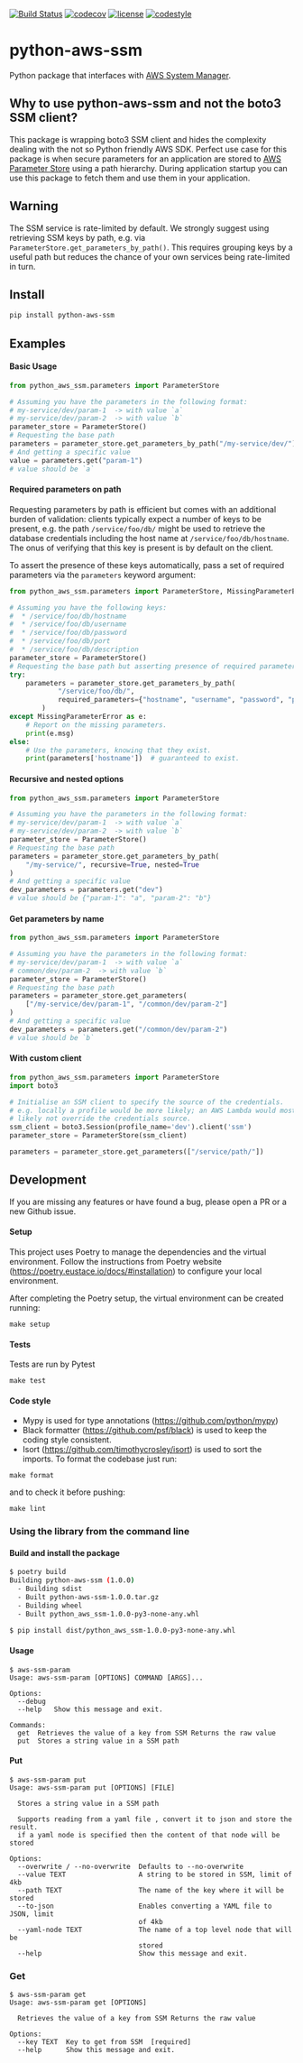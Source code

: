 [![Build Status](https://travis-ci.com/PaddleHQ/python-aws-ssm.svg?branch=master)](https://travis-ci.com/PaddleHQ/python-aws-ssm)
[![codecov](https://codecov.io/gh/PaddleHQ/python-aws-ssm/branch/master/graph/badge.svg)](https://codecov.io/gh/PaddleHQ/python-aws-ssm)
[![license](https://img.shields.io/badge/License-Apache%202.0-blue.svg)](https://opensource.org/licenses/Apache-2.0)
[![codestyle](https://img.shields.io/badge/code%20style-black-000000.svg)](https://github.com/ambv/black)

# python-aws-ssm
Python package that interfaces with [AWS System Manager](https://www.amazonaws.cn/en/systems-manager/).

## Why to use python-aws-ssm and not the boto3 SSM client?
This package is wrapping boto3 SSM client and hides the complexity dealing with the not so Python friendly AWS SDK.
Perfect use case for this package is when secure parameters for an application are stored to
[AWS Parameter Store](https://docs.aws.amazon.com/systems-manager/latest/userguide/systems-manager-parameter-store.html)
using a path hierarchy. During application startup you can use this package to fetch them and use them in your application.

## Warning

The SSM service is rate-limited by default. We strongly suggest using
retrieving SSM keys by path, e.g. via `ParameterStore.get_parameters_by_path()`.
This requires grouping keys by a useful path but reduces the chance of
your own services being rate-limited in turn.

## Install
```bash
pip install python-aws-ssm
```

## Examples

#### Basic Usage

```python
from python_aws_ssm.parameters import ParameterStore

# Assuming you have the parameters in the following format:
# my-service/dev/param-1  -> with value `a`
# my-service/dev/param-2  -> with value `b`
parameter_store = ParameterStore()
# Requesting the base path
parameters = parameter_store.get_parameters_by_path("/my-service/dev/")
# And getting a specific value
value = parameters.get("param-1")
# value should be `a`
```

#### Required parameters on path

Requesting parameters by path is efficient but comes with an additional
burden of validation: clients typically expect a number of keys to be
present, e.g. the path `/service/foo/db/` might be used to retrieve the
database credentials including the host name at `/service/foo/db/hostname`.
The onus of verifying that this key is present is by default on the client.

To assert the presence of these keys automatically, pass a set of required
parameters via the `parameters` keyword argument:

```python
from python_aws_ssm.parameters import ParameterStore, MissingParameterError

# Assuming you have the following keys:
#  * /service/foo/db/hostname
#  * /service/foo/db/username
#  * /service/foo/db/password
#  * /service/foo/db/port
#  * /service/foo/db/description
parameter_store = ParameterStore()
# Requesting the base path but asserting presence of required parameters
try:
    parameters = parameter_store.get_parameters_by_path(
            "/service/foo/db/",
            required_parameters={"hostname", "username", "password", "port"}
        )
except MissingParameterError as e:
    # Report on the missing parameters.
    print(e.msg)
else:
    # Use the parameters, knowing that they exist.
    print(parameters['hostname'])  # guaranteed to exist.
```

#### Recursive and nested options

```python
from python_aws_ssm.parameters import ParameterStore

# Assuming you have the parameters in the following format:
# my-service/dev/param-1  -> with value `a`
# my-service/dev/param-2  -> with value `b`
parameter_store = ParameterStore()
# Requesting the base path
parameters = parameter_store.get_parameters_by_path(
    "/my-service/", recursive=True, nested=True
)
# And getting a specific value
dev_parameters = parameters.get("dev")
# value should be {"param-1": "a", "param-2": "b"}
```

#### Get parameters by name

```python
from python_aws_ssm.parameters import ParameterStore

# Assuming you have the parameters in the following format:
# my-service/dev/param-1  -> with value `a`
# common/dev/param-2  -> with value `b`
parameter_store = ParameterStore()
# Requesting the base path
parameters = parameter_store.get_parameters(
    ["/my-service/dev/param-1", "/common/dev/param-2"]
)
# And getting a specific value
dev_parameters = parameters.get("/common/dev/param-2")
# value should be `b`
```

#### With custom client

```python
from python_aws_ssm.parameters import ParameterStore
import boto3

# Initialise an SSM client to specify the source of the credentials.
# e.g. locally a profile would be more likely; an AWS Lambda would most
# likely not override the credentials source.
ssm_client = boto3.Session(profile_name='dev').client('ssm')
parameter_store = ParameterStore(ssm_client)

parameters = parameter_store.get_parameters(["/service/path/"])
```

## Development

If you are missing any features or have found a bug, please open a PR or a new Github issue.


#### Setup
This project uses Poetry to manage the dependencies and the virtual environment.
Follow the instructions from Poetry website (https://poetry.eustace.io/docs/#installation) to configure your local environment.

After completing the Poetry setup, the virtual environment can be created running:
```shell
make setup
```

#### Tests
Tests are run by Pytest
```shell
make test
```

#### Code style
- Mypy is used for type annotations (https://github.com/python/mypy)
- Black formatter (https://github.com/psf/black) is used to keep the coding style consistent.
- Isort (https://github.com/timothycrosley/isort) is used to sort the imports.
To format the codebase just run:
```shell
make format
```
and to check it before pushing:
```shell
make lint
```

### Using the library from the command line
#### Build and install the package
```bash
$ poetry build
Building python-aws-ssm (1.0.0)
  - Building sdist
  - Built python-aws-ssm-1.0.0.tar.gz
  - Building wheel
  - Built python_aws_ssm-1.0.0-py3-none-any.whl

$ pip install dist/python_aws_ssm-1.0.0-py3-none-any.whl
```

#### Usage
```
$ aws-ssm-param
Usage: aws-ssm-param [OPTIONS] COMMAND [ARGS]...

Options:
  --debug
  --help   Show this message and exit.

Commands:
  get  Retrieves the value of a key from SSM Returns the raw value
  put  Stores a string value in a SSM path
```
#### Put
```
$ aws-ssm-param put
Usage: aws-ssm-param put [OPTIONS] [FILE]

  Stores a string value in a SSM path

  Supports reading from a yaml file , convert it to json and store the result.
  if a yaml node is specified then the content of that node will be stored

Options:
  --overwrite / --no-overwrite  Defaults to --no-overwrite
  --value TEXT                  A string to be stored in SSM, limit of 4kb
  --path TEXT                   The name of the key where it will be stored
  --to-json                     Enables converting a YAML file to JSON, limit
                                of 4kb
  --yaml-node TEXT              The name of a top level node that will be
                                stored
  --help                        Show this message and exit.
  ```

### Get
```
$ aws-ssm-param get
Usage: aws-ssm-param get [OPTIONS]

  Retrieves the value of a key from SSM Returns the raw value

Options:
  --key TEXT  Key to get from SSM  [required]
  --help      Show this message and exit.
```